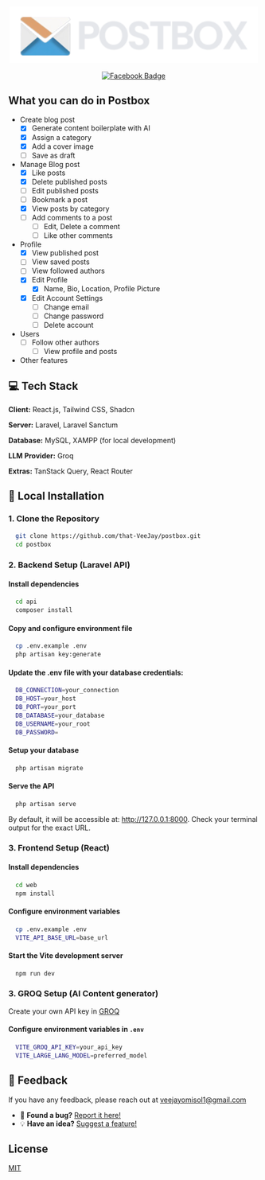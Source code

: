 <p align="center">
  <img src="https://github.com/that-VeeJay/postbox/blob/main/web/public/postbox-min.png" alt="Logo" width="500"/>
</p>

<p align="center">
  <a href="https://www.facebook.com/veejay.omisol.1/">
    <img src="https://img.shields.io/badge/Facebook-Profile-blue?logo=facebook" alt="Facebook Badge"/>
  </a>
</p>

## What you can do in Postbox
- Create blog post
    - [x]  Generate content boilerplate with AI
    - [x]  Assign a category
    - [x]  Add a cover image
    - [ ]  Save as draft
- Manage Blog post
    - [x]  Like posts
    - [x]  Delete published posts
    - [ ]  Edit published posts
    - [ ]  Bookmark a post
    - [x]  View posts by category
    - [ ]  Add comments to a post
        - [ ]  Edit, Delete a comment
        - [ ]  Like other comments
- Profile
    - [x]  View published post
    - [ ]  View saved posts
    - [ ]  View followed authors
    - [x]  Edit Profile
        - [x]  Name, Bio, Location, Profile Picture
    - [x]  Edit Account Settings
        - [ ]  Change email
        - [ ]  Change password
        - [ ]  Delete account
- Users
    - [ ]  Follow other authors
        - [ ]  View profile and posts
- Other features







## 💻 Tech Stack

**Client:** React.js, Tailwind CSS, Shadcn

**Server:** Laravel, Laravel Sanctum

**Database:** MySQL, XAMPP (for local development)

**LLM Provider:** Groq

**Extras:** TanStack Query, React Router

## 🚀 Local Installation

### 1. Clone the Repository

```bash
  git clone https://github.com/that-VeeJay/postbox.git
  cd postbox
```

### 2. Backend Setup (Laravel API)

#### Install dependencies
```bash
  cd api
  composer install
```

#### Copy and configure environment file
```bash
  cp .env.example .env
  php artisan key:generate
```
#### Update the .env file with your database credentials:
```bash
  DB_CONNECTION=your_connection
  DB_HOST=your_host
  DB_PORT=your_port
  DB_DATABASE=your_database
  DB_USERNAME=your_root
  DB_PASSWORD=
```
#### Setup your database
```bash
  php artisan migrate
```
#### Serve the API
```bash
  php artisan serve
```
By default, it will be accessible at: http://127.0.0.1:8000. Check your terminal output for the exact URL.

### 3. Frontend Setup (React)

#### Install dependencies
```bash
  cd web
  npm install
```

#### Configure environment variables
```bash
  cp .env.example .env
  VITE_API_BASE_URL=base_url
```

#### Start the Vite development server
```bash
  npm run dev
```

### 3. GROQ Setup (AI Content generator)

Create your own API key in [GROQ](https://console.groq.com/home)

#### Configure environment variables in `.env`
```bash
  VITE_GROQ_API_KEY=your_api_key
  VITE_LARGE_LANG_MODEL=preferred_model
```



## 🤝 Feedback

If you have any feedback, please reach out at veejayomisol1@gmail.com

- 🐛 **Found a bug?** [Report it here!](https://github.com/that-VeeJay/postbox/issues)
- 💡 **Have an idea?** [Suggest a feature!](https://github.com/that-VeeJay/postbox/discussions/new?category=ideas)
## License

[MIT](https://choosealicense.com/licenses/mit/)
